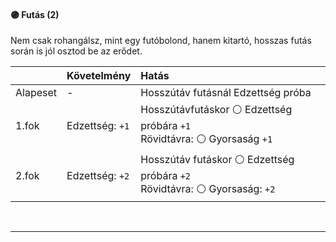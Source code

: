 #### 🟣 Futás (2)

Nem csak rohangálsz, mint egy futóbolond, hanem kitartó, hosszas futás során is jól osztod be az erődet.

| |  Követelmény | Hatás  |
| :----------- | :----------- | :----------- |
| Alapeset| - | Hosszútáv futásnál Edzettség próba |
| 1.fok | Edzettség: `+1` | Hosszútávfutáskor ⚪ Edzettség próbára `+1` <br />Rövidtávra: ⚪ Gyorsaság `+1` |
| 2.fok | Edzettség: `+2` | Hosszútáv futáskor ⚪ Edzettség próbára `+2` <br />Rövidtávra: ⚪ Gyorsaság: `+2` |

<br />

---
